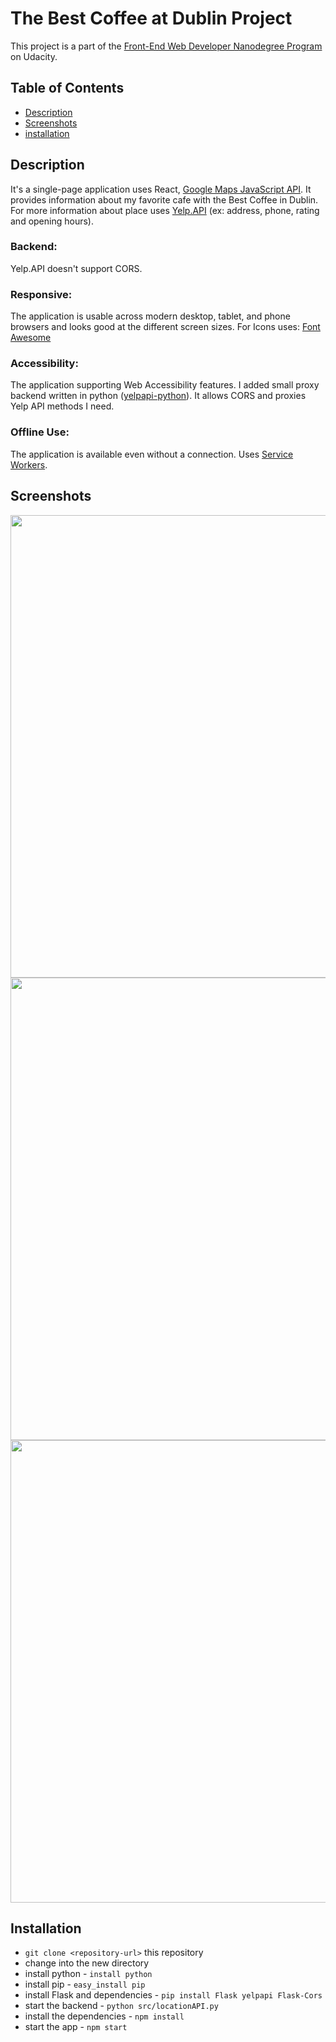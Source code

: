 # The Best Coffee at Dublin Project

This project is a part of the [Front-End Web Developer Nanodegree Program](https://eu.udacity.com/course/front-end-web-developer-nanodegree--nd001) on Udacity.

## Table of Contents

* [Description](#description)
* [Screenshots](#screenshots)
* [installation](#installation)

## Description
   It's a single-page application uses React, [Google Maps JavaScript API](https://developers.google.com/maps/documentation/javascript/tutorial). It provides information about my favorite cafe with the Best Coffee in Dublin. For more information about place uses [Yelp.API](https://www.yelp.com/developers/documentation/v3) (ex: address, phone, rating and opening hours).

### Backend:
  Yelp.API doesn't support CORS.

### Responsive:
  The application is usable across modern desktop, tablet, and phone browsers and looks good at the different screen sizes. For Icons uses: [Font Awesome](https://www.w3schools.com/icons/fontawesome_icons_intro.asp)

### Accessibility:
  The application supporting Web Accessibility features. I added small proxy backend written in python ([yelpapi-python](https://github.com/gfairchild/yelpapi)). It allows CORS and proxies Yelp API methods I need.

### Offline Use:
  The application is available even without a connection. Uses [Service Workers](https://developers.google.com/web/fundamentals/primers/service-workers/).

## Screenshots
  <img src="" width="740"/>
  <img src="" width="740"/>
  <img src="" width="740"/>

## Installation

* `git clone <repository-url>` this repository
* change into the new directory
* install python - `install python`
* install pip - `easy_install pip`
* install Flask and dependencies - `pip install Flask yelpapi Flask-Cors`
* start the backend - `python src/locationAPI.py`
* install the dependencies - `npm install`
* start the app - `npm start`
